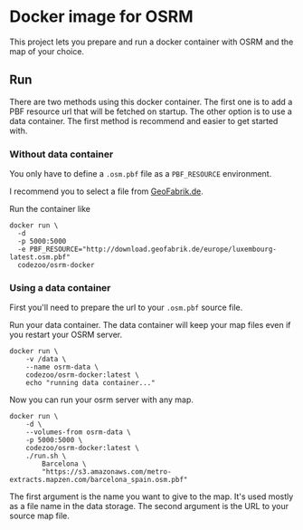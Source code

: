 # Docker image for OSRM

This project lets you prepare and run a docker container with OSRM and the map of your choice.

## Run
There are two methods using this docker container. The first one is to add a PBF resource url that will be fetched on startup. The other option is to use a data container. The first method is recommend and easier to get started with.

### Without data container

You only have to define a `.osm.pbf` file as a `PBF_RESOURCE` environment.

I recommend you to select a file from [GeoFabrik.de](http://download.geofabrik.de/).

Run the container like

```
docker run \
  -d
  -p 5000:5000
  -e PBF_RESOURCE="http://download.geofabrik.de/europe/luxembourg-latest.osm.pbf"
  codezoo/osrm-docker
```

### Using a data container

First you'll need to prepare the url to your `.osm.pbf` source file.

Run your data container. The data container will keep your map files even if you restart your OSRM server.

```
docker run \
    -v /data \
    --name osrm-data \
    codezoo/osrm-docker:latest \
    echo "running data container..."
```

Now you can run your osrm server with any map.

```
docker run \
    -d \
    --volumes-from osrm-data \
    -p 5000:5000 \
    codezoo/osrm-docker:latest \
    ./run.sh \
        Barcelona \
        "https://s3.amazonaws.com/metro-extracts.mapzen.com/barcelona_spain.osm.pbf"
```

The first argument is the name you want to give to the map. It's used mostly as a file name in the data storage.
The second argument is the URL to your source map file.
